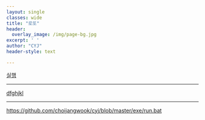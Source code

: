 ```yaml
--- 
layout: single
classes: wide
title: "로또"
header:
  overlay_image: /img/page-bg.jpg
excerpt: ' '
author: "CYJ"
header-style: text

---
```


<a href="fmp://127.0.0.1:5900">실행</a>

---


[dfghjkl](fmp://127.0.0.1:5900)

---
https://github.com/choijangwook/cyj/blob/master/exe/run.bat

